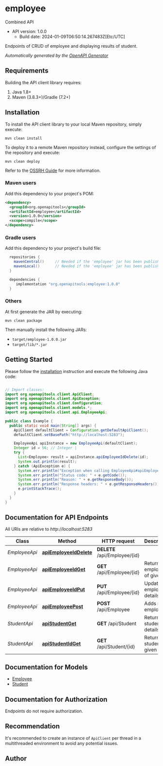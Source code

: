# employee

Combined API
- API version: 1.0.0
  - Build date: 2024-01-09T06:50:14.267483Z[Etc/UTC]

Endpoints of CRUD of employee and displaying results of student.


*Automatically generated by the [OpenAPI Generator](https://openapi-generator.tech)*


## Requirements

Building the API client library requires:
1. Java 1.8+
2. Maven (3.8.3+)/Gradle (7.2+)

## Installation

To install the API client library to your local Maven repository, simply execute:

```shell
mvn clean install
```

To deploy it to a remote Maven repository instead, configure the settings of the repository and execute:

```shell
mvn clean deploy
```

Refer to the [OSSRH Guide](http://central.sonatype.org/pages/ossrh-guide.html) for more information.

### Maven users

Add this dependency to your project's POM:

```xml
<dependency>
  <groupId>org.openapitools</groupId>
  <artifactId>employee</artifactId>
  <version>1.0.0</version>
  <scope>compile</scope>
</dependency>
```

### Gradle users

Add this dependency to your project's build file:

```groovy
  repositories {
    mavenCentral()     // Needed if the 'employee' jar has been published to maven central.
    mavenLocal()       // Needed if the 'employee' jar has been published to the local maven repo.
  }

  dependencies {
     implementation "org.openapitools:employee:1.0.0"
  }
```

### Others

At first generate the JAR by executing:

```shell
mvn clean package
```

Then manually install the following JARs:

* `target/employee-1.0.0.jar`
* `target/lib/*.jar`

## Getting Started

Please follow the [installation](#installation) instruction and execute the following Java code:

```java

// Import classes:
import org.openapitools.client.ApiClient;
import org.openapitools.client.ApiException;
import org.openapitools.client.Configuration;
import org.openapitools.client.models.*;
import org.openapitools.client.api.EmployeeApi;

public class Example {
  public static void main(String[] args) {
    ApiClient defaultClient = Configuration.getDefaultApiClient();
    defaultClient.setBasePath("http://localhost:5283");

    EmployeeApi apiInstance = new EmployeeApi(defaultClient);
    Integer id = 56; // Integer | 
    try {
      List<Employee> result = apiInstance.apiEmployeeIdDelete(id);
      System.out.println(result);
    } catch (ApiException e) {
      System.err.println("Exception when calling EmployeeApi#apiEmployeeIdDelete");
      System.err.println("Status code: " + e.getCode());
      System.err.println("Reason: " + e.getResponseBody());
      System.err.println("Response headers: " + e.getResponseHeaders());
      e.printStackTrace();
    }
  }
}

```

## Documentation for API Endpoints

All URIs are relative to *http://localhost:5283*

Class | Method | HTTP request | Description
------------ | ------------- | ------------- | -------------
*EmployeeApi* | [**apiEmployeeIdDelete**](docs/EmployeeApi.md#apiEmployeeIdDelete) | **DELETE** /api/Employee/{id} | 
*EmployeeApi* | [**apiEmployeeIdGet**](docs/EmployeeApi.md#apiEmployeeIdGet) | **GET** /api/Employee/{id} | Returns employee of given id
*EmployeeApi* | [**apiEmployeeIdPut**](docs/EmployeeApi.md#apiEmployeeIdPut) | **PUT** /api/Employee/{id} | Updates employee details
*EmployeeApi* | [**apiEmployeePost**](docs/EmployeeApi.md#apiEmployeePost) | **POST** /api/Employee | Adds new employee
*StudentApi* | [**apiStudentGet**](docs/StudentApi.md#apiStudentGet) | **GET** /api/Student | Returns all student details
*StudentApi* | [**apiStudentIdGet**](docs/StudentApi.md#apiStudentIdGet) | **GET** /api/Student/{id} | Returns student of given id


## Documentation for Models

 - [Employee](docs/Employee.md)
 - [Student](docs/Student.md)


<a id="documentation-for-authorization"></a>
## Documentation for Authorization

Endpoints do not require authorization.


## Recommendation

It's recommended to create an instance of `ApiClient` per thread in a multithreaded environment to avoid any potential issues.

## Author



